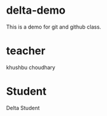# delta-demo
This is a demo for git and github class.

# teacher 
khushbu choudhary


# Student
Delta Student